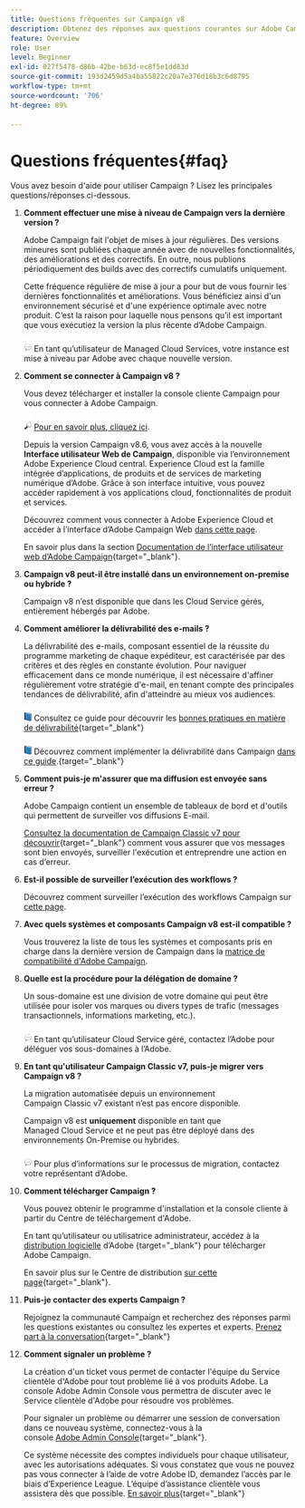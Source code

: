 ```yaml
---
title: Questions fréquentes sur Campaign v8
description: Obtenez des réponses aux questions courantes sur Adobe Campaign.
feature: Overview
role: User
level: Beginner
exl-id: 027f5478-d86b-42be-b63d-ec8f5e1dd83d
source-git-commit: 193d2459d5a4ba55822c20a7e376d18b3c6d8795
workflow-type: tm+mt
source-wordcount: '706'
ht-degree: 89%

---
```


# Questions fréquentes{#faq}

Vous avez besoin d&#39;aide pour utiliser Campaign ? Lisez les principales questions/réponses ci-dessous.

1. **Comment effectuer une mise à niveau de Campaign vers la dernière version ?**

   Adobe Campaign fait l&#39;objet de mises à jour régulières. Des versions mineures sont publiées chaque année avec de nouvelles fonctionnalités, des améliorations et des correctifs. En outre, nous publions périodiquement des builds avec des correctifs cumulatifs uniquement.

   Cette fréquence régulière de mise à jour a pour but de vous fournir les dernières fonctionnalités et améliorations. Vous bénéficiez ainsi d&#39;un environnement sécurisé et d&#39;une expérience optimale avec notre produit. C’est la raison pour laquelle nous pensons qu’il est important que vous exécutiez la version la plus récente d’Adobe Campaign.

   ![](../assets/do-not-localize/speech.png)  En tant qu’utilisateur de Managed Cloud Services, votre instance est mise à niveau par Adobe avec chaque nouvelle version.

1. **Comment se connecter à Campaign v8 ?**

   Vous devez télécharger et installer la console cliente Campaign pour vous connecter à Adobe Campaign.

   ![](../assets/do-not-localize/glass.png) [Pour en savoir plus, cliquez ici](connect.md).

   Depuis la version Campaign v8.6, vous avez accès à la nouvelle **Interface utilisateur Web de Campaign**, disponible via l’environnement Adobe Experience Cloud central. Experience Cloud est la famille intégrée d’applications, de produits et de services de marketing numérique d’Adobe. Grâce à son interface intuitive, vous pouvez accéder rapidement à vos applications cloud, fonctionnalités de produit et services.

   Découvrez comment vous connecter à Adobe Experience Cloud et accéder à l’interface d’Adobe Campaign Web [dans cette page](campaign-ui.md#ac-web-ui).

   En savoir plus dans la section [Documentation de l’interface utilisateur web d’Adobe Campaign](https://experienceleague.adobe.com/en/docs/campaign-web/v8/campaign-web-home){target="_blank"}.
1. **Campaign v8 peut-il être installé dans un environnement on-premise ou hybride ?**

   Campaign v8 n’est disponible que dans les Cloud Service gérés, entièrement hébergés par Adobe.

1. **Comment améliorer la délivrabilité des e-mails ?**

   La délivrabilité des e-mails, composant essentiel de la réussite du programme marketing de chaque expéditeur, est caractérisée par des critères et des règles en constante évolution. Pour naviguer efficacement dans ce monde numérique, il est nécessaire d&#39;affiner régulièrement votre stratégie d&#39;e-mail, en tenant compte des principales tendances de délivrabilité, afin d&#39;atteindre au mieux vos audiences.

   ![](../assets/do-not-localize/book.png) Consultez ce guide pour découvrir les [bonnes pratiques en matière de délivrabilité](https://experienceleague.adobe.com/docs/deliverability-learn/deliverability-best-practice-guide/introduction.html?lang=fr){target="_blank"}

   ![](../assets/do-not-localize/book.png) Découvrez comment implémenter la délivrabilité dans Campaign [dans ce guide](https://experienceleague.adobe.com/docs/deliverability-learn/deliverability-best-practice-guide/additional-resources/general-resources.html?lang=fr).{target="_blank"}

1. **Comment puis-je m&#39;assurer que ma diffusion est envoyée sans erreur ?**

   Adobe Campaign contient un ensemble de tableaux de bord et d&#39;outils qui permettent de surveiller vos diffusions E-mail.

   [Consultez la documentation de Campaign Classic v7 pour découvrir](https://experienceleague.adobe.com/docs/campaign-classic/using/sending-messages/monitoring-deliveries/about-delivery-monitoring.html?lang=fr){target="_blank"} comment vous assurer que vos messages sont bien envoyés, surveiller l&#39;exécution et entreprendre une action en cas d’erreur.

1. **Est-il possible de surveiller l’exécution des workflows ?**

   Découvrez comment surveiller l’exécution des workflows Campaign sur [cette page](https://experienceleague.adobe.com/docs/campaign/automation/workflows/executing-a-workflow/start-a-workflow.html?lang=fr).

1. **Avec quels systèmes et composants Campaign v8 est-il compatible ?**

   Vous trouverez la liste de tous les systèmes et composants pris en charge dans la dernière version de Campaign dans la [matrice de compatibilité d&#39;Adobe Campaign](compatibility-matrix.md).

1. **Quelle est la procédure pour la délégation de domaine ?**

   Un sous-domaine est une division de votre domaine qui peut être utilisée pour isoler vos marques ou divers types de trafic (messages transactionnels, informations marketing, etc.).

   ![](../assets/do-not-localize/speech.png) En tant qu’utilisateur Cloud Service géré, contactez l’Adobe pour déléguer vos sous-domaines à l’Adobe.

1. **En tant qu&#39;utilisateur Campaign Classic v7, puis-je migrer vers Campaign v8 ?**

   La migration automatisée depuis un environnement Campaign Classic v7 existant n’est pas encore disponible.

   Campaign v8 est **uniquement** disponible en tant que Managed Cloud Service et ne peut pas être déployé dans des environnements On-Premise ou hybrides.

   ![](../assets/do-not-localize/speech.png) Pour plus d’informations sur le processus de migration, contactez votre représentant d’Adobe.

1. **Comment télécharger Campaign ?**

   Vous pouvez obtenir le programme d&#39;installation et la console cliente à partir du Centre de téléchargement d&#39;Adobe.

   En tant qu’utilisateur ou utilisatrice administrateur, accédez à la [distribution logicielle](https://experience.adobe.com/#/downloads/content/software-distribution/fr/campaign.html) d’Adobe {target="_blank"} pour télécharger Adobe Campaign.

   En savoir plus sur le Centre de distribution [sur cette page](https://experienceleague.adobe.com/docs/experience-cloud/software-distribution/home.html?lang=fr){target="_blank"}.

1. **Puis-je contacter des experts Campaign ?**

   Rejoignez la communauté Campaign et recherchez des réponses parmi les questions existantes ou consultez les expertes et experts. [Prenez part à la conversation](https://experienceleaguecommunities.adobe.com/t5/adobe-campaign-classic/ct-p/adobe-campaign-classic-community){target="_blank"}


1. **Comment signaler un problème ?**

   La création d&#39;un ticket vous permet de contacter l&#39;équipe du Service clientèle d&#39;Adobe pour tout problème lié à vos produits Adobe. La console Adobe Admin Console vous permettra de discuter avec le Service clientèle d&#39;Adobe pour résoudre vos problèmes.

   Pour signaler un problème ou démarrer une session de conversation dans ce nouveau système, connectez-vous à la console [Adobe Admin Console](https://adminconsole.adobe.com/overview){target="_blank"}.

   Ce système nécessite des comptes individuels pour chaque utilisateur, avec les autorisations adéquates. Si vous constatez que vous ne pouvez pas vous connecter à l’aide de votre Adobe ID, demandez l’accès par le biais d’Experience League. L’équipe d’assistance clientèle vous assistera dès que possible. [En savoir plus](https://helpx.adobe.com/fr/enterprise/admin-guide.html/enterprise/using/support-for-experience-cloud.ug.html){target="_blank"}
